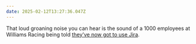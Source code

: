 ```yaml
---
date: 2025-02-12T13:27:36.047Z
---
```


That loud groaning noise you can hear is the sound of a 1000 employees at Williams Racing being told [they’ve now got to use Jira](https://www.williamsf1.com/posts/57d8322a-ed45-488f-84aa-70cc92b10f2d/atlassian-williams-racing).
